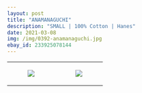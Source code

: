 ```yaml
---
layout: post
title: "ANAMANAGUCHI"
description: "SMALL | 100% Cotton | Hanes"
date: 2021-03-08
img: /img/0392-anamanaguchi.jpg
ebay_id: 233925078144
---
```




<table style="width:100%;"><tr><td style="vertical-align:top;">
      <figure class="tmblr-full" data-orig-height="2048" data-orig-width="1365" data-orig-src="https://concertshirts.netlify.app/shirts/0392/0392-01.jpg"><img src="https://64.media.tumblr.com/651c8d22252327a1b11ee6ae4122a487/a7c871d11068e8a2-2c/s540x810/ade04d93433bd55aaecbcdf1db226da7c86e2d44.jpg" data-orig-height="2048" data-orig-width="1365" data-orig-src="https://concertshirts.netlify.app/shirts/0392/0392-01.jpg"/></figure></td>
    <td style="vertical-align:top;">
      <figure class="tmblr-full" data-orig-height="2048" data-orig-width="1365" data-orig-src="https://concertshirts.netlify.app/shirts/0392/0392-02.jpg"><img src="https://64.media.tumblr.com/11034feb4c2093789a46544453469e39/a7c871d11068e8a2-9b/s540x810/40607619f5045d31337379cd3269531bafb812c6.jpg" data-orig-height="2048" data-orig-width="1365" data-orig-src="https://concertshirts.netlify.app/shirts/0392/0392-02.jpg"/></figure></td>
  </tr></table>
